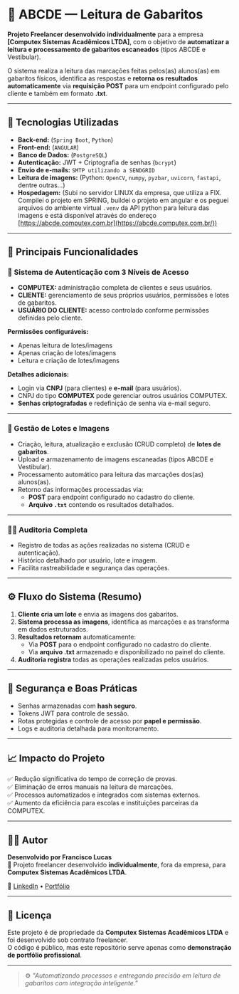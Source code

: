 # 🧠 ABCDE — Leitura de Gabaritos

**Projeto Freelancer desenvolvido individualmente** para a empresa **[Computex Sistemas Acadêmicos LTDA]**, com o objetivo de **automatizar a leitura e processamento de gabaritos escaneados** (tipos ABCDE e Vestibular).

O sistema realiza a leitura das marcações feitas pelos(as) alunos(as) em gabaritos físicos, identifica as respostas e **retorna os resultados automaticamente** via **requisição POST** para um endpoint configurado pelo cliente e também em formato **.txt**.

---

## 🚀 Tecnologias Utilizadas

- **Back-end:** (`Spring Boot`, `Python`)
- **Front-end:** (`ANGULAR`)
- **Banco de Dados:** (`PostgreSQL`)
- **Autenticação:** JWT + Criptografia de senhas (`bcrypt`)
- **Envio de e-mails:** `SMTP utilizando a SENDGRID`
- **Leitura de imagens:** (Python: `OpenCV`, `numpy`, `pyzbar`, `uvicorn`, `fastapi`, dentre outras...)
- **Hospedagem:** (Subi no servidor LINUX da empresa, que utiliza a FIX. Compilei o projeto em SPRING, buildei o projeto em angular e os peguei arquivos do ambiente virtual `.venv` da API python para leitura das imagens e está disponível através do endereço [https://abcde.computex.com.br](https://abcde.computex.com.br/))

---

## 🧩 Principais Funcionalidades

### 🔐 Sistema de Autenticação com 3 Níveis de Acesso
- **COMPUTEX:** administração completa de clientes e seus usuários.
- **CLIENTE:** gerenciamento de seus próprios usuários, permissões e lotes de gabaritos.
- **USUÁRIO DO CLIENTE:** acesso controlado conforme permissões definidas pelo cliente.

**Permissões configuráveis:**
- Apenas leitura de lotes/imagens  
- Apenas criação de lotes/imagens  
- Leitura e criação de lotes/imagens

**Detalhes adicionais:**
- Login via **CNPJ** (para clientes) e **e-mail** (para usuários).
- CNPJ do tipo **COMPUTEX** pode gerenciar outros usuários COMPUTEX.
- **Senhas criptografadas** e redefinição de senha via e-mail seguro.

---

### 🧾 Gestão de Lotes e Imagens
- Criação, leitura, atualização e exclusão (CRUD completo) de **lotes de gabaritos**.
- Upload e armazenamento de imagens escaneadas (tipos ABCDE e Vestibular).
- Processamento automático para leitura das marcações dos(as) alunos(as).
- Retorno das informações processadas via:
  - **POST** para endpoint configurado no cadastro do cliente.
  - **Arquivo `.txt`** contendo os resultados detalhados.

---

### 🕵️‍♂️ Auditoria Completa
- Registro de todas as ações realizadas no sistema (CRUD e autenticação).
- Histórico detalhado por usuário, lote e imagem.
- Facilita rastreabilidade e segurança das operações.

---

## ⚙️ Fluxo do Sistema (Resumo)

1. **Cliente cria um lote** e envia as imagens dos gabaritos.
2. **Sistema processa as imagens**, identifica as marcações e as transforma em dados estruturados.
3. **Resultados retornam** automaticamente:
   - Via **POST** para o endpoint configurado no cadastro do cliente.
   - Via **arquivo .txt** armazenado e disponibilizado no painel do cliente.
4. **Auditoria registra** todas as operações realizadas pelos usuários.

---

## 🧰 Segurança e Boas Práticas
- Senhas armazenadas com **hash seguro**.
- Tokens JWT para controle de sessão.
- Rotas protegidas e controle de acesso por **papel e permissão**.
- Logs e auditoria detalhada para monitoramento.

---

## 📈 Impacto do Projeto

✅ Redução significativa do tempo de correção de provas.  
✅ Eliminação de erros manuais na leitura de marcações.  
✅ Processos automatizados e integrados com sistemas externos.  
✅ Aumento da eficiência para escolas e instituições parceiras da COMPUTEX.

---

## 👨‍💻 Autor

**Desenvolvido por Francisco Lucas**  
💼 Projeto freelancer desenvolvido **individualmente**, fora da empresa, para **Computex Sistemas Acadêmicos LTDA**.

🔗 [LinkedIn](https://www.linkedin.com/in/francisco-lucas-199982265/) • [Portfólio](https://github.com/Fco-Lucas)

---

## 📝 Licença

Este projeto é de propriedade da **Computex Sistemas Acadêmicos LTDA** e foi desenvolvido sob contrato freelancer.  
O código é público, mas este repositório serve apenas como **demonstração de portfólio profissional**.

---

> ⚙️ *"Automatizando processos e entregando precisão em leitura de gabaritos com integração inteligente."*
